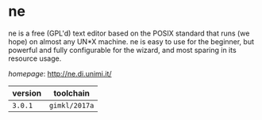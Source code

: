 # ne

ne is a free (GPL'd) text editor based on the POSIX standard that runs (we hope) on almost any UN*X machine. ne is easy to use for the beginner, but powerful and fully configurable for the wizard, and most sparing in its resource usage.

*homepage*: <http://ne.di.unimi.it/>

version | toolchain
--------|----------
``3.0.1`` | ``gimkl/2017a``
